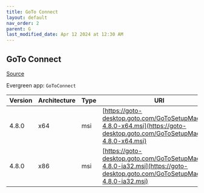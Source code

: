 ```yaml
---
title: GoTo Connect
layout: default
nav_order: 2
parent: G
last_modified_date: Apr 12 2024 at 12:30 AM
---
```


## GoTo Connect

[Source](https://support.goto.com/connect/help/what-are-the-download-links-for-it-admin-deployments)

Evergreen app: `GoToConnect`

| Version | Architecture | Type | URI                                                                                                                            |
| ------- | ------------ | ---- | ------------------------------------------------------------------------------------------------------------------------------ |
| 4.8.0   | x64          | msi  | [https://goto-desktop.goto.com/GoToSetupMachine-4.8.0-x64.msi](https://goto-desktop.goto.com/GoToSetupMachine-4.8.0-x64.msi)   |
| 4.8.0   | x86          | msi  | [https://goto-desktop.goto.com/GoToSetupMachine-4.8.0-ia32.msi](https://goto-desktop.goto.com/GoToSetupMachine-4.8.0-ia32.msi) |
